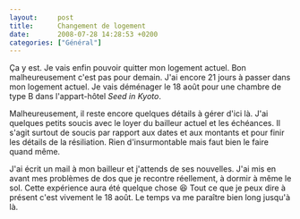 ```yaml
---
layout:     post
title:      Changement de logement
date:       2008-07-28 14:28:53 +0200
categories: ["Général"]
---
```


Ça y est. Je vais enfin pouvoir quitter mon logement actuel. Bon malheureusement c'est pas pour demain. J'ai encore
21 jours à passer dans mon logement actuel. Je vais déménager le 18 août pour une chambre de type B dans
l'appart-hôtel *Seed in Kyoto*.

<!--more-->

Malheureusement, il reste encore quelques détails à gérer d'ici là. J'ai quelques petits soucis avec le loyer du
bailleur actuel et les échéances. Il s'agit surtout de soucis par rapport aux dates et aux montants et pour finir
les détails de la résiliation. Rien d'insurmontable mais faut bien le faire quand même.

J'ai écrit un mail à mon bailleur et j'attends de ses nouvelles. J'ai mis en avant mes problèmes de dos que je
recontre réellement, à dormir à même le sol. Cette expérience aura été quelque chose :laughing: Tout ce que je peux dire 
à présent c'est vivement le 18 août. Le temps va me paraître bien long jusqu'à là.